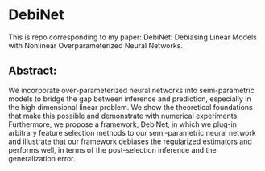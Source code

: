 # DebiNet
This is repo corresponding to my paper: DebiNet: Debiasing Linear Models with Nonlinear Overparameterized Neural Networks.

## Abstract:

We incorporate over-parameterized neural networks into semi-parametric models to bridge the gap between inference and prediction, especially in the high dimensional linear problem. We show the theoretical foundations that make this possible and demonstrate with numerical experiments. Furthermore, we propose a framework, DebiNet, in which we plug-in arbitrary feature selection methods to our semi-parametric neural network and illustrate that our framework debiases the regularized estimators and performs well, in terms of the post-selection inference and the generalization error.

